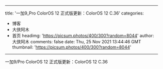 
---
title: '一加9_Pro ColorOS 12 正式版更新：ColorOS 12 C.36'
categories: 
 - 博客
 - 大侠阿木
 - 首页
headimg: 'https://picsum.photos/400/300?random=8044'
author: 大侠阿木
comments: false
date: Thu, 25 Nov 2021 13:44:46 GMT
thumbnail: 'https://picsum.photos/400/300?random=8044'
---

<div>   
一加9/Pro ColorOS 12 正式版更新：ColorOS 12 C.36  
</div>
            